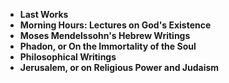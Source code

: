 <ul>
 <li><b><a target="_blank" href="https://github.com/manjunath5496/Moses-Mendelssohn-Books/blob/master/mos(1).pdf" style="text-decoration:none;">Last Works</a></b></li>
  
<li><b><a target="_blank" href="https://github.com/manjunath5496/Moses-Mendelssohn-Books/blob/master/mos(2).pdf" style="text-decoration:none;">Morning Hours: Lectures on God's Existence</a></b></li>  
  
<li><b><a target="_blank" href="https://github.com/manjunath5496/Moses-Mendelssohn-Books/blob/master/mos(3).pdf" style="text-decoration:none;">Moses Mendelssohn's Hebrew Writings</a></b></li>

 
<li><b><a target="_blank" href="https://github.com/manjunath5496/Moses-Mendelssohn-Books/blob/master/mos(4).pdf" style="text-decoration:none;">Phadon, or On the Immortality of the Soul</a></b></li>
                               
  <li><b><a target="_blank" href="https://github.com/manjunath5496/Moses-Mendelssohn-Books/blob/master/mos(5).pdf" style="text-decoration:none;"> Philosophical Writings </a></b></li>   

 <li><b><a target="_blank" href="https://github.com/manjunath5496/Moses-Mendelssohn-Books/blob/master/mos(6).rar" style="text-decoration:none;">Jerusalem, or on Religious Power and Judaism</a></b></li>
               
 </ul>
